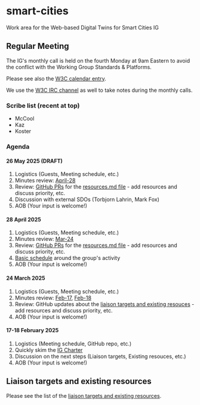 # smart-cities

Work area for the Web-based Digital Twins for Smart Cities IG

## Regular Meeting
The IG's monthly call is held on the fourth Monday at 9am Eastern to
avoid the conflict with the Working Group Standards & Platforms.

Please see also the [W3C calendar entry](https://www.w3.org/events/meetings/d557717b-e6a8-4f04-b9cb-bc2172643465/20250324T090000/).

We use the [W3C IRC channel](https://irc.w3.org/?channels=smart-cities) as well to take notes during the monthly calls.

### Scribe list (recent at top)
* McCool
* Kaz
* Koster

### Agenda
#### 26 May 2025 (DRAFT)
1. Logistics (Guests, Meeting schedule, etc.)
2. Minutes review: [April-28](https://www.w3.org/2025/04/28-smart-cities-minutes.html)
3. Review: [GitHub PRs](https://github.com/w3c/smart-cities/pulls) for the [resources.md file](resources.md) - add resources and discuss priority, etc.
4. Discussion with external SDOs (Torbjorn Lahrin, Mark Fox)
5. AOB (Your input is welcome!)

#### 28 April 2025
1. Logistics (Guests, Meeting schedule, etc.)
2. Minutes review: [Mar-24](https://www.w3.org/2025/03/24-smart-cities-minutes.html)
3. Review: [GitHub PRs](https://github.com/w3c/smart-cities/pulls) for the [resources.md file](resources.md) - add resources and discuss priority, etc.
4. [Basic schedule](schedule.md) around the group's activity
5. AOB (Your input is welcome!)

#### 24 March 2025
1. Logistics (Guests, Meeting schedule, etc.)
2. Minutes review: [Feb-17](https://www.w3.org/2025/02/17-smart-cities-minutes.html), [Feb-18](https://www.w3.org/2025/02/18-smart-cities-minutes.html)
3. Review: GitHub updates about the [liaison targets and existing resouces](resources.md) - add resources and discuss priority, etc.
4. AOB (Your input is welcome!)

#### 17-18 February 2025
1. Logistics (Meeting schedule, GitHub repo, etc.)
2. Quickly skim the [IG Charter](https://www.w3.org/2024/06/smart-cities/)
3. Discussion on the next steps (Liaison targets, Existing resouces, etc.)
4. AOB (Your input is welcome!)

## Liaison targets and existing resources
Please see the list of the [liaison targets and existing resources](resources.md).
